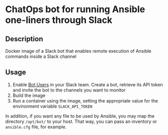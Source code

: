 # ChatOps bot for running Ansible one-liners through Slack

## Description

Docker image of a Slack bot that enables remote execution of Ansible commands inside a Slack channel

## Usage

1. Enable [Bot Users](https://api.slack.com/bot-users) in your Slack team. Create a bot, retrieve its API token and invite the bot to the channels you want to monitor
2. Build the image
3. Run a container using the image, setting the appropriate value for the environment variable `SLACK_API_TOKEN`

In addition, if you want any file to be used by Ansible, you may map the directory `/opt/bot/` to your host. That way, you can pass an inventory or `ansible.cfg` file, for example.
